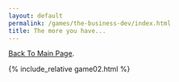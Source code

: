 ```yaml
---
layout: default
permalink: /games/the-business-dev/index.html
title: The more you have...
---
```


[Back To Main Page](../../).

{% include_relative game02.html %}